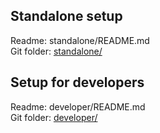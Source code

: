 ## Standalone setup
Readme: standalone/README.md   
Git folder: [standalone/](https://github.com/stts-se/pronlex/blob/master/install/standalone)

## Setup for developers
Readme: developer/README.md   
Git folder: [developer/](https://github.com/stts-se/pronlex/blob/master/install/developer)

